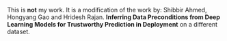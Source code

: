 This is **not** my work. 
It is a modification of the work by: 
Shibbir Ahmed, Hongyang Gao and Hridesh Rajan. **Inferring Data Preconditions from Deep Learning Models for Trustworthy Prediction in Deployment**
on a different dataset. 

